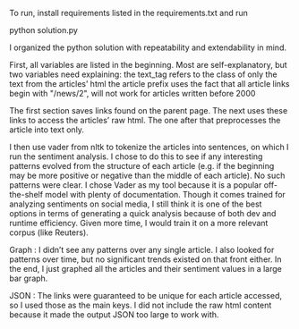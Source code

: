 To run, install requirements listed in the requirements.txt and run 

python solution.py

I organized the python solution with repeatability and extendability in mind. 

First, all variables are listed in the beginning. Most are self-explanatory, but two variables need explaining:
the text_tag refers to the class of only the text from the articles’ html
the article prefix uses the fact that all article links begin with "/news/2", will not work for articles written before 2000

The first section saves links found on the parent page. The next uses these links to access the articles’ raw html. The one after that preprocesses the article into text only. 

I then use vader from nltk to tokenize the articles into sentences, on which I run the sentiment analysis. I chose to do this to see if any interesting patterns evolved from the structure of each article (e.g. if the beginning may be more positive or negative than the middle of each article). No such patterns were clear. I chose Vader as my tool because it is a popular off-the-shelf model with plenty of documentation. Though it comes trained for analyzing sentiments on social media, I still think it is one of the best options in terms of generating a quick analysis because of both dev and runtime efficiency. Given more time, I would train it on a more relevant corpus (like Reuters).  

Graph :
I didn’t see any patterns over any single article. I also looked for patterns over time, but no significant trends existed on that front either. In the end, I just graphed all the articles and their sentiment values in a large bar graph.

JSON :
The links were guaranteed to be unique for each article accessed, so I used those as the main keys. I did not include the raw html content because it made the output JSON too large to work with. 
